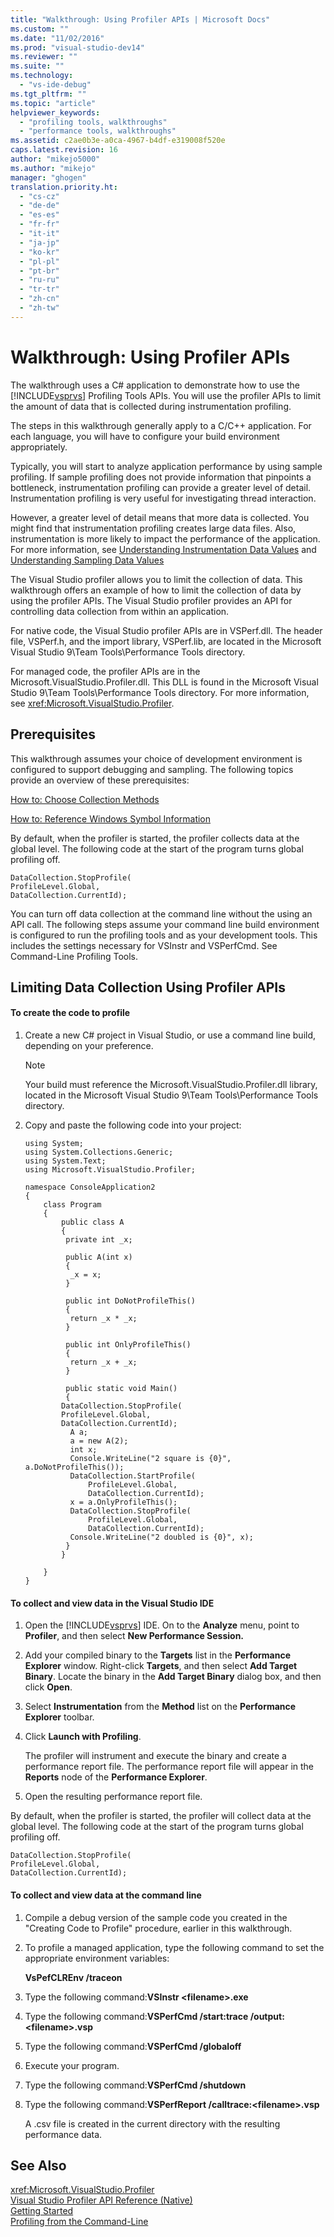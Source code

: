 ```yaml
---
title: "Walkthrough: Using Profiler APIs | Microsoft Docs"
ms.custom: ""
ms.date: "11/02/2016"
ms.prod: "visual-studio-dev14"
ms.reviewer: ""
ms.suite: ""
ms.technology: 
  - "vs-ide-debug"
ms.tgt_pltfrm: ""
ms.topic: "article"
helpviewer_keywords: 
  - "profiling tools, walkthroughs"
  - "performance tools, walkthroughs"
ms.assetid: c2ae0b3e-a0ca-4967-b4df-e319008f520e
caps.latest.revision: 16
author: "mikejo5000"
ms.author: "mikejo"
manager: "ghogen"
translation.priority.ht: 
  - "cs-cz"
  - "de-de"
  - "es-es"
  - "fr-fr"
  - "it-it"
  - "ja-jp"
  - "ko-kr"
  - "pl-pl"
  - "pt-br"
  - "ru-ru"
  - "tr-tr"
  - "zh-cn"
  - "zh-tw"
---
```

# Walkthrough: Using Profiler APIs
The walkthrough uses a C# application to demonstrate how to use the [!INCLUDE[vsprvs](../code-quality/includes/vsprvs_md.md)] Profiling Tools APIs. You will use the profiler APIs to limit the amount of data that is collected during instrumentation profiling.  
  
 The steps in this walkthrough generally apply to a C/C++ application. For each language, you will have to configure your build environment appropriately.  
  
 Typically, you will start to analyze application performance by using sample profiling. If sample profiling does not provide information that pinpoints a bottleneck, instrumentation profiling can provide a greater level of detail. Instrumentation profiling is very useful for investigating thread interaction.  
  
 However, a greater level of detail means that more data is collected. You might find that instrumentation profiling creates large data files. Also, instrumentation is more likely to impact the performance of the application. For more information, see [Understanding Instrumentation Data Values](../profiling/understanding-instrumentation-data-values.md) and [Understanding Sampling Data Values](../profiling/understanding-sampling-data-values.md)  
  
 The Visual Studio profiler allows you to limit the collection of data. This walkthrough offers an example of how to limit the collection of data by using the profiler APIs. The Visual Studio profiler provides an API for controlling data collection from within an application.  
  
 For native code, the Visual Studio profiler APIs are in VSPerf.dll. The header file, VSPerf.h, and the import library, VSPerf.lib, are located in the Microsoft Visual Studio 9\Team Tools\Performance Tools directory.  
  
 For managed code, the profiler APIs are in the Microsoft.VisualStudio.Profiler.dll. This DLL is found in the Microsoft Visual Studio 9\Team Tools\Performance Tools directory. For more information, see <xref:Microsoft.VisualStudio.Profiler>.  
  
## Prerequisites  
 This walkthrough assumes your choice of development environment is configured to support debugging and sampling. The following topics provide an overview of these prerequisites:  
  
 [How to: Choose Collection Methods](../profiling/how-to-choose-collection-methods.md)  
  
 [How to: Reference Windows Symbol Information](../profiling/how-to-reference-windows-symbol-information.md)  
  
 By default, when the profiler is started, the profiler collects data at the global level. The following code at the start of the program turns global profiling off.  
  
```  
DataCollection.StopProfile(  
ProfileLevel.Global,  
DataCollection.CurrentId);  
```  
  
 You can turn off data collection at the command line without the using an API call. The following steps assume your command line build environment is configured to run the profiling tools and as your development tools. This includes the settings necessary for VSInstr and VSPerfCmd. See Command-Line Profiling Tools.  
  
## Limiting Data Collection Using Profiler APIs  
  
#### To create the code to profile  
  
1.  Create a new C# project in Visual Studio, or use a command line build, depending on your preference.  
  
    > [!NOTE]
    >  Your build must reference the Microsoft.VisualStudio.Profiler.dll library, located in the Microsoft Visual Studio 9\Team Tools\Performance Tools directory.  
  
2.  Copy and paste the following code into your project:  
  
    ```  
    using System;  
    using System.Collections.Generic;  
    using System.Text;  
    using Microsoft.VisualStudio.Profiler;  
  
    namespace ConsoleApplication2  
    {  
        class Program  
        {  
            public class A  
            {  
             private int _x;  
  
             public A(int x)  
             {  
              _x = x;  
             }  
  
             public int DoNotProfileThis()  
             {  
              return _x * _x;  
             }  
  
             public int OnlyProfileThis()  
             {  
              return _x + _x;  
             }  
  
             public static void Main()  
             {  
            DataCollection.StopProfile(  
            ProfileLevel.Global,  
            DataCollection.CurrentId);  
              A a;  
              a = new A(2);  
              int x;      
              Console.WriteLine("2 square is {0}", a.DoNotProfileThis());  
              DataCollection.StartProfile(  
                  ProfileLevel.Global,  
                  DataCollection.CurrentId);  
              x = a.OnlyProfileThis();  
              DataCollection.StopProfile(  
                  ProfileLevel.Global,   
                  DataCollection.CurrentId);  
              Console.WriteLine("2 doubled is {0}", x);  
             }  
            }  
  
        }  
    }  
    ```  
  
#### To collect and view data in the Visual Studio IDE  
  
1.  Open the [!INCLUDE[vsprvs](../code-quality/includes/vsprvs_md.md)] IDE. On to the **Analyze** menu, point to **Profiler**, and then select **New Performance Session.**  
  
2.  Add your compiled binary to the **Targets** list in the **Performance Explorer** window. Right-click **Targets**, and then select **Add Target Binary**. Locate the binary in the **Add Target Binary** dialog box, and then click **Open**.  
  
3.  Select **Instrumentation** from the **Method** list on the **Performance Explorer** toolbar.  
  
4.  Click **Launch with Profiling**.  
  
     The profiler will instrument and execute the binary and create a performance report file. The performance report file will appear in the **Reports** node of the **Performance Explorer**.  
  
5.  Open the resulting performance report file.  
  
 By default, when the profiler is started, the profiler will collect data at the global level. The following code at the start of the program turns global profiling off.  
  
```  
DataCollection.StopProfile(  
ProfileLevel.Global,  
DataCollection.CurrentId);  
```  
  
#### To collect and view data at the command line  
  
1.  Compile a debug version of the sample code you created in the "Creating Code to Profile" procedure, earlier in this walkthrough.  
  
2.  To profile a managed application, type the following command to set the appropriate environment variables:  
  
     **VsPefCLREnv /traceon**  
  
3.  Type the following command:**VSInstr \<filename>.exe**  
  
4.  Type the following command:**VSPerfCmd /start:trace /output:\<filename>.vsp**  
  
5.  Type the following command:**VSPerfCmd /globaloff**  
  
6.  Execute your program.  
  
7.  Type the following command:**VSPerfCmd /shutdown**  
  
8.  Type the following command:**VSPerfReport /calltrace:\<filename>.vsp**  
  
     A .csv file is created in the current directory with the resulting performance data.  
  
## See Also  
 <xref:Microsoft.VisualStudio.Profiler>   
 [Visual Studio Profiler API Reference (Native)](../profiling/visual-studio-profiler-api-reference-native.md)   
 [Getting Started](../profiling/getting-started-with-performance-tools.md)   
 [Profiling from the Command-Line](../profiling/using-the-profiling-tools-from-the-command-line.md)